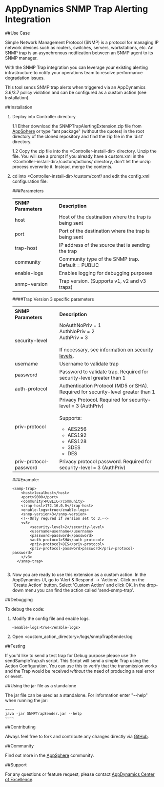 # AppDynamics SNMP Trap Alerting Integration

##Use Case

Simple Network Management Protocol (SNMP) is a protocol for managing IP network devices such as routers, switches, 
servers, workstations, etc. An SNMP trap is an asynchronous notification between an SNMP agent to its SNMP manager.

With the SNMP Trap integration you can leverage your existing alerting infrastructure to notify your operations team
to resolve performance degradation issues.

This tool sends SNMP trap alerts when triggered via an AppDynamics 3.6/3.7 policy violation and can be configured
as a custom action (see Installation). 



##Installation

1. Deploy into Controller directory

    1.1  Either download the SNMPTrapAlertingExtension.zip file from [AppSphere](http://appsphere.appdynamics.com/t5/Extensions/SNMP-Trap-Alerting-Extension/idi-p/825)
    or type "ant package" (without the quotes) in the root directory of the cloned repository and find the zip file in the 'dist' directory.
    
    1.2  Copy the zip file into the \<Controller-install-dir\> directory. Unzip the file. You will see a prompt if you already have a custom.xml
    in the \<Controller-install-dir\>/custom/actions/ directory, don't let the unzip process overwrite it. Instead, merge
    the contents.
    
2. cd into \<Controller-install-dir\>/custom/conf/ and edit the config.xml configuration file:

	###Parameters
	<table>
	<tbody>
	<tr>
	<th align="left">SNMP Parameters </th>
	<th align="left">Description </th>
	</tr>
	<tr>
	<td align="left">host </td>
	<td align="left">Host of the destination where the trap is being sent </td>
	</tr>
	<tr>
	<td align="left">port </td>
	<td align="left">Port of the destination where the trap is being sent </td>
	</tr>
	<tr>
	<td align="left"> trap-host </td>
	<td align="left"> IP address of the source that is sending the trap </td>
	</tr>
	<tr>
	<td align="left"> community </td>
	<td align="left"> Community type of the SNMP trap. Default = PUBLIC <br class="atl-forced-newline" /> </td>
	</tr>
	<tr>
	<td align="left"> enable-logs </td>
	<td align="left"> Enables logging for debugging purposes </td>
	</tr>
	<tr>
	<td align="left"> snmp-version </td>
	<td align="left"> Trap version. (Supports v1, v2 and v3 traps) <br class="atl-forced-newline" /> </td>
	</tr>
	</tbody>
	</table>
	
	####Trap Version 3 specific parameters
	
	<table><tbody>
	<tr>
	<th align="left">SNMP Parameters </th>
	<th align="left">Description </th>
	</tr><tr>
	<td > security-level </td>
	<td align="left"> NoAuthNoPriv = 1&nbsp; <br class="atl-forced-newline" />
	AuthNoPriv = 2 <br class="atl-forced-newline" />
	AuthPriv = 3 <br class="atl-forced-newline" />
	<br class="atl-forced-newline" />
	If necessary, see <a href="http://www.webnms.com/simulator/help/sim_network/netsim_conf_snmpv3.html">information on security levels</a>.
	</td>
	</tr>
	<tr>
	<td align="left"> username </td>
	<td align="left"> Username to validate trap </td>
	</tr>
	<tr>
	<td align="left"> password </td>
	<td align="left"> Password to validate trap. Required for security-level greater than 1 </td>
	</tr>
	<tr>
	<td align="left"> auth-protocol </td>
	<td align="left"> Authentication Protocol (MD5 or SHA). Required for security-level greater than 1 </td>
	</tr>
	<tr>
	<td align="left"> priv-protocol </td>
	<td align="left"> Privacy Protocol. Required for security-level = 3 (AuthPriv) <br class="atl-forced-newline" />
	<br class="atl-forced-newline" />
	Supports: <br class="atl-forced-newline" />
	<ul>
		<li>AES256</li>
		<li>AES192</li>
		<li>AES128</li>
		<li>3DES</li>
		<li>DES</li>
	</ul>
	</td>
	</tr>
	<tr>
	<td align="left"> priv-protocol-password </td>
	<td align="left"> Privacy protocol password. Required for security-level = 3 (AuthPriv) </td>
	</tr>
	</tbody>
	</table>

	###Example:
	
	~~~~
	<snmp-trap>
		<host>localhost</host>
	    <port>9000</port>    
	    <community>PUBLIC</community>     
	    <trap-host>172.16.0.0</trap-host>     
	    <enable-logs>true</enable-logs>     
	    <snmp-version>3</snmp-version>     
	    <!--Only requred if version set to 3.-->     
	    <v3>         
	    	<security-level>2</security-level>         
	    	<username>username</username>         
	   		<password>password</password>         
	    	<auth-protocol>SHA</auth-protocol>         
	    	<priv-protocol>DES</priv-protocol>         
	    	<priv-protocol-password>password</priv-protocol-password>     
	  	</v3> 
	  </snmp-trap> 
	         
	~~~~
	
3.  Now you are ready to use this extension as a custom action. In the AppDynamics UI, go to 'Alert & Respond' -> 
'Actions'. Click on the 'Create Action' button. Select 'Custom Action' and click OK. In the drop-down menu you
can find the action called 'send-snmp-trap'.

##Debugging

To debug the code:

1.  Modify the config file and enable logs.


	~~~~
    <enable-logs>true</enable-logs>
	~~~~

2.  Open \<custom\_action\_directory\>/logs/snmpTrapSender.log

##Testing

If you'd like to send a test trap for Debug purpose please use the sendSampleTrap.sh script. This Script will send a simple Trap using the Action Configuration. You can use this to verify that the transmission works and the Trap would be received *without* the need of producing a real error or event.


##Using the jar file as a standalone

The jar file can be used as a standalone. For information enter "--help" when running the jar:

	~~~~
    java -jar SNMPTrapSender.jar --help
   	~~~~



##Contributing

Always feel free to fork and contribute any changes directly via [GitHub](https://github.com/Appdynamics/snmptrap-alerting-extension).

##Community

Find out more in the [AppSphere](http://appsphere.appdynamics.com/t5/Extensions/SNMP-Trap-Alerting-Extension/idi-p/825) community.

##Support

For any questions or feature request, please contact [AppDynamics Center of Excellence](mailto:ace-request@appdynamics.com).
